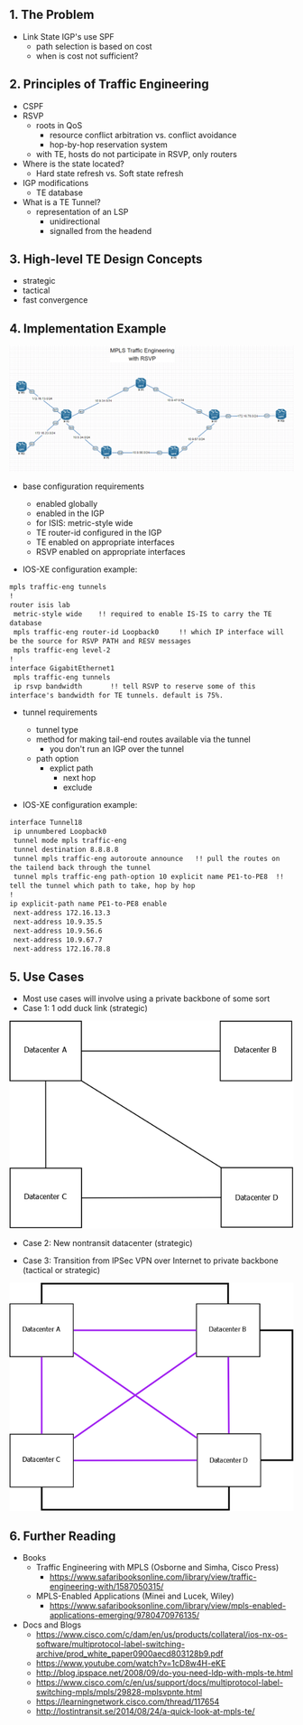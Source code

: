 ## 1. The Problem
  * Link State IGP's use SPF
    * path selection is based on cost
    * when is cost not sufficient?

## 2. Principles of Traffic Engineering
  * CSPF
  * RSVP
    * roots in QoS
      * resource conflict arbitration vs. conflict avoidance
      * hop-by-hop reservation system
    * with TE, hosts do not participate in RSVP, only routers
  * Where is the state located?
    * Hard state refresh vs. Soft state refresh
  * IGP modifications
    * TE database
  * What is a TE Tunnel?
    * representation of an LSP
      * unidirectional
      * signalled from the headend

## 3. High-level TE Design Concepts

  * strategic
  * tactical
  * fast convergence

## 4. Implementation Example

![TE Lab Topology](mpls-te-labtopology.png)

  * base configuration requirements
    * enabled globally
    * enabled in the IGP
    * for ISIS: metric-style wide
    * TE router-id configured in the IGP
    * TE enabled on appropriate interfaces
    * RSVP enabled on appropriate interfaces

  * IOS-XE configuration example:
```
mpls traffic-eng tunnels
!
router isis lab
 metric-style wide    !! required to enable IS-IS to carry the TE database
 mpls traffic-eng router-id Loopback0     !! which IP interface will be the source for RSVP PATH and RESV messages
 mpls traffic-eng level-2
!
interface GigabitEthernet1
 mpls traffic-eng tunnels
 ip rsvp bandwidth       !! tell RSVP to reserve some of this interface's bandwidth for TE tunnels. default is 75%.
```

  * tunnel requirements
    * tunnel type
    * method for making tail-end routes available via the tunnel
      * you don't run an IGP over the tunnel
    * path option
      * explict path
        * next hop
        * exclude

  * IOS-XE configuration example:
```
interface Tunnel18
 ip unnumbered Loopback0
 tunnel mode mpls traffic-eng
 tunnel destination 8.8.8.8
 tunnel mpls traffic-eng autoroute announce   !! pull the routes on the tailend back through the tunnel
 tunnel mpls traffic-eng path-option 10 explicit name PE1-to-PE8  !! tell the tunnel which path to take, hop by hop
!
ip explicit-path name PE1-to-PE8 enable
 next-address 172.16.13.3
 next-address 10.9.35.5
 next-address 10.9.56.6
 next-address 10.9.67.7
 next-address 172.16.78.8
```

## 5. Use Cases
  * Most use cases will involve using a private backbone of some sort
  * Case 1: 1 odd duck link (strategic)

![Case 1](mpls-te-case1.png)

  * Case 2: New nontransit datacenter (strategic)

  * Case 3: Transition from IPSec VPN over Internet to private backbone (tactical or strategic)

![Case 3](mpls-te-case3.png)

## 6. Further Reading
  * Books
    * Traffic Engineering with MPLS (Osborne and Simha, Cisco Press)
      * https://www.safaribooksonline.com/library/view/traffic-engineering-with/1587050315/
    * MPLS-Enabled Applications (Minei and Lucek, Wiley)
      * https://www.safaribooksonline.com/library/view/mpls-enabled-applications-emerging/9780470976135/
  * Docs and Blogs
    * https://www.cisco.com/c/dam/en/us/products/collateral/ios-nx-os-software/multiprotocol-label-switching-archive/prod_white_paper0900aecd803128b9.pdf
    * https://www.youtube.com/watch?v=1cD8w4H-eKE
    * http://blog.ipspace.net/2008/09/do-you-need-ldp-with-mpls-te.html
    * https://www.cisco.com/c/en/us/support/docs/multiprotocol-label-switching-mpls/mpls/29828-mplsvpnte.html
    * https://learningnetwork.cisco.com/thread/117654
    * http://lostintransit.se/2014/08/24/a-quick-look-at-mpls-te/
